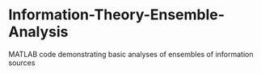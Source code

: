 # Information-Theory-Ensemble-Analysis
MATLAB code demonstrating basic analyses of ensembles of information sources
